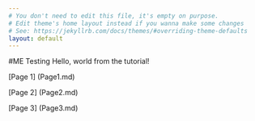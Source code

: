 ```yaml
---
# You don't need to edit this file, it's empty on purpose.
# Edit theme's home layout instead if you wanna make some changes
# See: https://jekyllrb.com/docs/themes/#overriding-theme-defaults
layout: default
---
```


#ME Testing
Hello, world from the tutorial!

[Page 1] (Page1.md)  

[Page 2] (Page2.md)  

[Page 3] (Page3.md)  